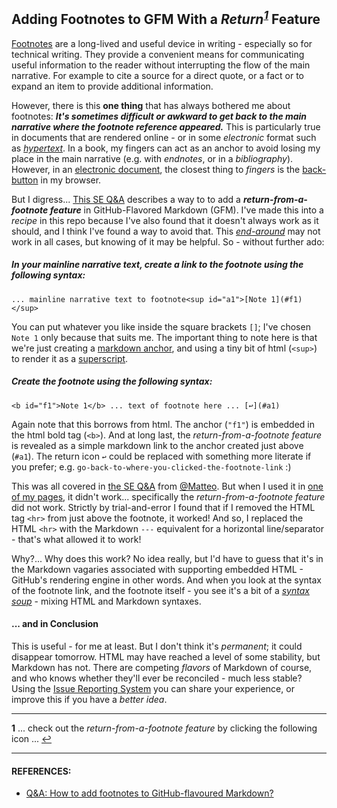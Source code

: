 ## Adding Footnotes to GFM With a *Return<sup id="a1">[1](#f1)</sup>* Feature

[Footnotes](https://en.wikipedia.org/wiki/Note_(typography)) are a long-lived and useful device in writing - especially so for technical writing. They provide a convenient means for communicating useful information to the reader without interrupting the flow of the main narrative. For example to cite a source for a direct quote, or a fact or to expand an item to provide additional information. 

However, there is this **one thing** that has always bothered me about footnotes: ***It's sometimes difficult or awkward to get back to the main narrative where the footnote reference appeared.*** This is particularly true in documents that are rendered online - or in some *electronic* format such as [*hypertext*](https://en.wikipedia.org/wiki/Hypertext). In a book, my fingers can act as an anchor to avoid losing my place in the main narrative (e.g. with *endnotes*, or in a *bibliography*). However, in an [electronic document](https://en.wikipedia.org/wiki/Electronic_document), the closest thing to *fingers* is the [back-button](https://www.techopedia.com/definition/27450/back-button) in my browser.  

But I digress... [This SE Q&A](https://stackoverflow.com/a/32119820) describes a way to to add a ***return-from-a-footnote feature*** in GitHub-Flavored Markdown (GFM). I've made this into a *recipe* in this repo because I've also found that it doesn't always work as it should, and I think I've found a way to avoid that. This [*end-around*](https://en.wikipedia.org/wiki/End-around) may not work in all cases, but knowing of it may be helpful. So - without further ado: 

##### In your mainline narrative text, create a link to the footnote using the following syntax:

```
... mainline narrative text to footnote<sup id="a1">[Note 1](#f1)</sup> 
```

You can put whatever you like inside the square brackets `[]`; I've chosen `Note 1` only because that suits me. The important thing to note here is that we're just creating a [markdown anchor](https://justin.kelly.org.au/anchor-links-in-markdown/), and using a tiny bit of html (`<sup>`) to render it as a [superscript](https://en.wikipedia.org/wiki/Subscript_and_superscript). 

##### Create the footnote using the following syntax: 

```
<b id="f1">Note 1</b> ... text of footnote here ... [↩](#a1)
```

Again note that this borrows from html. The anchor (`"f1"`) is embedded in the html bold tag (`<b>`). And at long last, the  *return-from-a-footnote feature* is revealed as a simple markdown link to the anchor created just above (`#a1`). The return icon `↩`  could be replaced with something more literate if you prefer; e.g. `go-back-to-where-you-clicked-the-footnote-link` :) 

This was all covered in [the SE Q&A](https://stackoverflow.com/a/32119820) from [@Matteo](https://stackoverflow.com/users/2928562/matteo). But when I used it in [one of my pages](https://github.com/seamusdemora/seamusdemora.github.io/blob/master/FilteringWebPagesForTheGoodStuff.md), it didn't work... specifically the  *return-from-a-footnote feature* did not work. Strictly by trial-and-error I found that if I removed the HTML tag `<hr>` from just above the footnote, it worked! And so, I replaced the HTML `<hr>` with the Markdown `---` equivalent for a horizontal line/separator - that's what allowed it to work! 

Why?... Why does this work? No idea really, but I'd have to guess that it's in the Markdown vagaries associated with supporting embedded HTML - GitHub's rendering engine in other words. And when you look at the syntax of the footnote link, and the footnote itself - you see it's a bit of a [*syntax soup*](http://xahlee.info/comp/syntax_soup_index.html) - mixing HTML and Markdown syntaxes. 

#### ... and in Conclusion

This is useful - for me at least. But I don't think it's *permanent*; it could disappear tomorrow. HTML may have reached a level of some stability, but Markdown has not. There are competing *flavors* of Markdown of course, and who knows whether they'll ever be reconciled - much less stable? Using the [Issue Reporting System](https://github.com/seamusdemora/seamusdemora.github.io/issues) you can share your experience, or improve this if you have a *better idea*. 

---

<b id="f1">1</b> ... check out the *return-from-a-footnote feature* by clicking the following icon ... [↩](#a1) 



---

#### REFERENCES: 

* [Q&A: How to add footnotes to GitHub-flavoured Markdown?](https://stackoverflow.com/questions/25579868/how-to-add-footnotes-to-github-flavoured-markdown) 